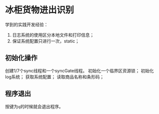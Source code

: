 # 冰柜货物进出识别

学到的实践开发经验：
1. 日志系统的使用区分本地文件和打印信息；
2. 保证系统配置只进行一次，static；





## 初始化操作
创建1/7个sync线程和一个syncGate线程。
初始化一个临界区资源锁；
初始化log系统；
获取系统配置；
读取商品名称和条形码；


## 程序退出 
 按键为`q`的时候就会退出程序。

